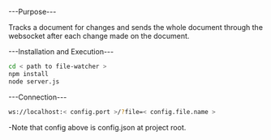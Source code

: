---Purpose---

Tracks a document for changes and sends the whole document through the websocket after each change made on the document.

---Installation and Execution---
```bash
cd < path to file-watcher >
npm install
node server.js
```
---Connection---
```bash
ws://localhost:< config.port >/?file=< config.file.name >
``` 
-Note that config above is config.json at project root.


